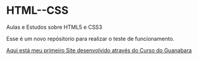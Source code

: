 # HTML--CSS
 Aulas e Estudos sobre HTML5 e CSS3

 Esse é um novo repósitorio para realizar o teste de funcionamento.

 <a href="https://estudoalexandre.github.io/projetoandroid/">Aqui está meu primeiro Site desenvolvido através do Curso do Guanabara </a>

